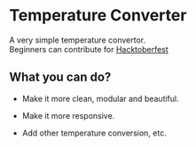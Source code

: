 # Temperature Converter

A very simple temperature convertor.</br>
Beginners can contribute for [Hacktoberfest](https://hacktoberfest.com)</br>

## What you can do?

- Make it more clean, modular and beautiful.

- Make it more responsive.

- Add other temperature conversion, etc.
